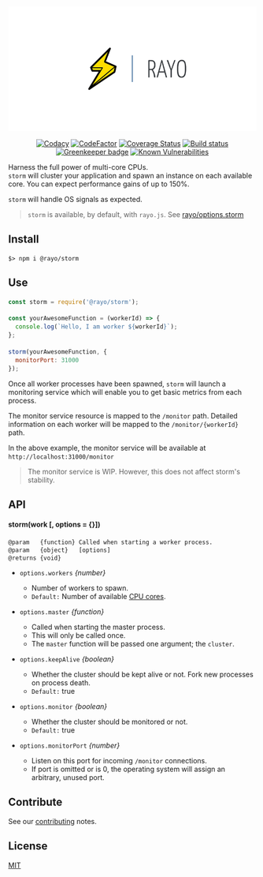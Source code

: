 <div align="center">
  <img src="https://raw.githubusercontent.com/GetRayo/Assets/master/Images/Cover.png" alt="Rayo" /><br />

[![Codacy](https://api.codacy.com/project/badge/Grade/d392c578eaaa4860823b8e4f9dadda63)](https://www.codacy.com/app/aichholzer/rayo.js?utm_source=github.com&amp;utm_medium=referral&amp;utm_content=GetRayo/rayo.js&amp;utm_campaign=Badge_Grade)
[![CodeFactor](https://www.codefactor.io/repository/github/getrayo/rayo.js/badge)](https://www.codefactor.io/repository/github/getrayo/rayo.js)
[![Coverage Status](https://coveralls.io/repos/github/GetRayo/rayo.js/badge.svg?branch=master)](https://coveralls.io/github/GetRayo/rayo.js?branch=master)
[![Build status](https://travis-ci.org/GetRayo/rayo.js.svg?branch=master)](https://travis-ci.org/GetRayo/rayo.js)
[![Greenkeeper badge](https://badges.greenkeeper.io/GetRayo/rayo.js.svg)](https://greenkeeper.io/)
[![Known Vulnerabilities](https://snyk.io/test/github/GetRayo/rayo.js/badge.svg?targetFile=package.json)](https://snyk.io/test/github/GetRayo/rayo.js?targetFile=package.json)
</div>

Harness the full power of multi-core CPUs.<br />
`storm` will cluster your application and spawn an instance on each available core. You can expect performance gains of up to 150%.

`storm` will handle OS signals as expected.

> `storm` is available, by default, with `rayo.js`. See [rayo/options.storm](https://github.com/GetRayo/rayo.js#rayooptions--)

## Install

```
$> npm i @rayo/storm
```


## Use

```js
const storm = require('@rayo/storm');

const yourAwesomeFunction = (workerId) => {
  console.log(`Hello, I am worker ${workerId}`);
};

storm(yourAwesomeFunction, {
  monitorPort: 31000
});
```

Once all worker processes have been spawned, `storm` will launch a monitoring service which will enable you to get basic metrics from each process.

The monitor service resource is mapped to the `/monitor` path. Detailed information on each worker will be mapped to the `/monitor/{workerId}` path.

In the above example, the monitor service will be available at `http://localhost:31000/monitor`

> The monitor service is WIP. However, this does not affect storm's stability.

## API

#### storm(work [, options = {}])
```
@param   {function} Called when starting a worker process.
@param   {object}   [options]
@returns {void}
```

- `options.workers` _{number}_
  - Number of workers to spawn.
  - `Default:` Number of available [CPU cores](https://nodejs.org/api/os.html#os_os_cpus).

- `options.master` _{function}_
  - Called when starting the master process.
  - This will only be called once.
  - The `master` function will be passed one argument; the `cluster`.

- `options.keepAlive` _{boolean}_
  - Whether the cluster should be kept alive or not. Fork new processes on process death.
  - `Default:` true

- `options.monitor` _{boolean}_
  - Whether the cluster should be monitored or not.
  - `Default:` true

- `options.monitorPort` _{number}_
  - Listen on this port for incoming `/monitor` connections.
  - If port is omitted or is 0, the operating system will assign an arbitrary, unused port.


## Contribute

See our [contributing](https://github.com/GetRayo/rayo.js/blob/master/CONTRIBUTING.md) notes.


## License

[MIT](https://github.com/GetRayo/rayo.js/blob/master/LICENSE)
